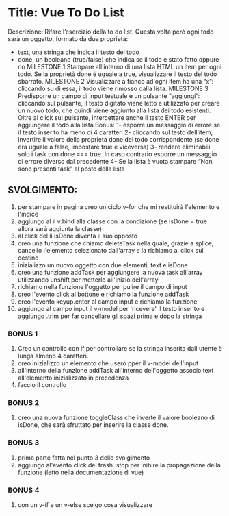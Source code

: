 Title: Vue To Do List
===
Descrizione:
Rifare l’esercizio della to do list.
Questa volta però ogni todo sarà un oggetto, formato da due proprietà:
- text, una stringa che indica il testo del todo
- done, un booleano (true/false) che indica se il todo è stato fatto oppure no
MILESTONE 1
Stampare all’interno di una lista HTML un item per ogni todo.
Se la proprietà done è uguale a true, visualizzare il testo del todo sbarrato.
MILESTONE 2
Visualizzare a fianco ad ogni item ha una “x”: cliccando su di essa, il todo viene rimosso dalla lista.
MILESTONE 3
Predisporre un campo di input testuale e un pulsante “aggiungi”: cliccando sul pulsante, il testo digitato viene letto e utilizzato per creare un nuovo todo, che quindi viene aggiunto alla lista dei todo esistenti.
Oltre al click sul pulsante, intercettare anche il tasto ENTER per aggiungere il todo alla lista
Bonus:
1- esporre un messaggio di errore se il testo inserito ha meno di 4 caratteri
2- cliccando sul testo dell’item, invertire il valore della proprietà done del todo corrispondente (se done era uguale a false, impostare true e viceversa)
3- rendere eliminabili solo i task con done === true. In caso contrario esporre un messaggio di errore diverso dal precedente
4- Se la lista è vuota stampare “Non sono presenti task” al posto della lista


## SVOLGIMENTO: 
1. per stampare in pagina creo un ciclo v-for che mi restituirà l'elemento e l'indice 
2. aggiungo al il v.bind alla classe con la condizione (se isDone = true allora sarà aggiunta la classe)
3. al click del li isDone diventa il suo opposto
4. creo una funzione che chiamo deleteTask nella quale, grazie a splice, cancello l'elemento selezionato dall'array e la richiamo al click sul cestino
5. inizializzo un nuovo oggetto con due elementi, text e isDone
6. creo una funzione addTask per aggiungere la nuova task all'array utilizzando unshift per metterlo all'inizio dell'array 
7. richiamo nella funzione l'oggetto per pulire il campo di input
8. creo l'evento click al bottone e richiamo la funzione addTask 
9. creo l'evento keyup.enter al campo input e richiamo la funzione
10. aggiungo al campo input il v-model per 'ricevere' il testo inserito e aggiungo .trim per far cancellare gli spazi prima e dopo la stringa

### BONUS 1
1. Creo un controllo con if per controllare se la stringa inserita dall'utente è lunga almeno 4 caratteri.
2. creo inizializzo un elemento che userò pper il v-model dell'input
3. all'interno della funzione addTask all'interno dell'oggetto associo text all'elemento inizializzato in precedenza
4. faccio il controllo 


### BONUS 2
1. creo una nuova funzione toggleClass che inverte il valore booleano di isDone, che sarà sfruttato per inserire la classe done.


### BONUS 3
1. prima parte fatta nel punto 3 dello svolgimento
2. aggiungo al'evento click del trash .stop per inibire la propagazione della funzione (letto nella documentazione di vue) 


### BONUS 4
1. con un v-if e un v-else scelgo cosa visualizzare 